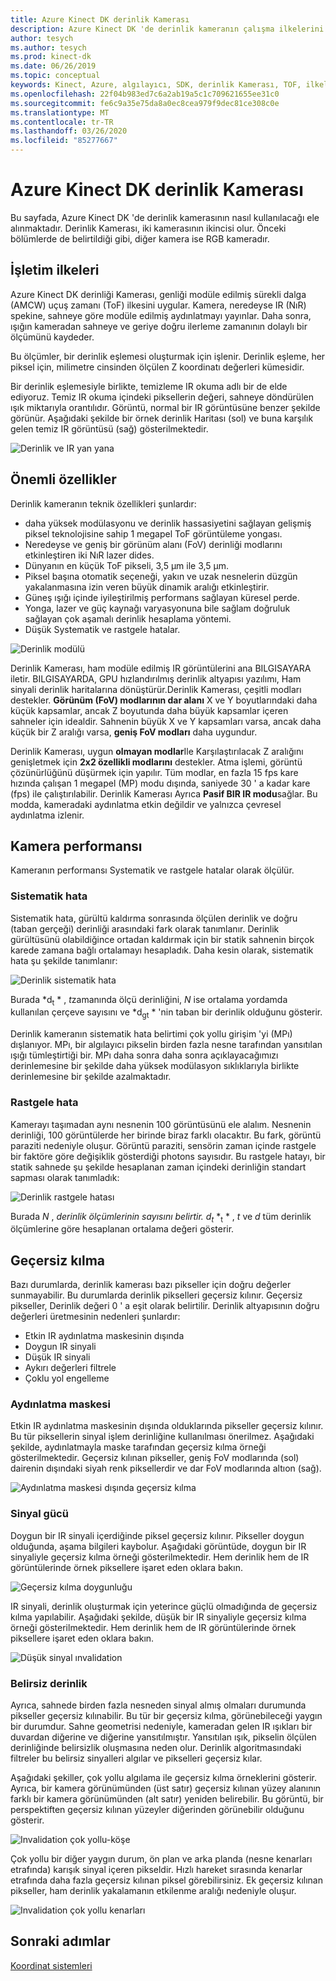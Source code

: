 ```yaml
---
title: Azure Kinect DK derinlik Kamerası
description: Azure Kinect DK 'de derinlik kameranın çalışma ilkelerini ve temel özelliklerini anlayın.
author: tesych
ms.author: tesych
ms.prod: kinect-dk
ms.date: 06/26/2019
ms.topic: conceptual
keywords: Kinect, Azure, algılayıcı, SDK, derinlik Kamerası, TOF, ilkeler, performans, ınvalidation
ms.openlocfilehash: 22f04b983ed7c6a2ab19a5c1c709621655ee31c0
ms.sourcegitcommit: fe6c9a35e75da8a0ec8cea979f9dec81ce308c0e
ms.translationtype: MT
ms.contentlocale: tr-TR
ms.lasthandoff: 03/26/2020
ms.locfileid: "85277667"
---
```

# <a name="azure-kinect-dk-depth-camera"></a>Azure Kinect DK derinlik Kamerası

Bu sayfada, Azure Kinect DK 'de derinlik kamerasının nasıl kullanılacağı ele alınmaktadır. Derinlik Kamerası, iki kamerasının ikincisi olur. Önceki bölümlerde de belirtildiği gibi, diğer kamera ise RGB kameradır.  

## <a name="operating-principles"></a>İşletim ilkeleri

Azure Kinect DK derinliği Kamerası, genliği modüle edilmiş sürekli dalga (AMCW) uçuş zamanı (ToF) ilkesini uygular. Kamera, neredeyse IR (NıR) spekine, sahneye göre modüle edilmiş aydınlatmayı yayınlar. Daha sonra, ışığın kameradan sahneye ve geriye doğru ilerleme zamanının dolaylı bir ölçümünü kaydeder.

Bu ölçümler, bir derinlik eşlemesi oluşturmak için işlenir. Derinlik eşleme, her piksel için, milimetre cinsinden ölçülen Z koordinatı değerleri kümesidir.

Bir derinlik eşlemesiyle birlikte, temizleme IR okuma adlı bir de elde ediyoruz. Temiz IR okuma içindeki piksellerin değeri, sahneye döndürülen ışık miktarıyla orantılıdır. Görüntü, normal bir IR görüntüsüne benzer şekilde görünür. Aşağıdaki şekilde bir örnek derinlik Haritası (sol) ve buna karşılık gelen temiz IR görüntüsü (sağ) gösterilmektedir.

![Derinlik ve IR yan yana](./media/concepts/depth-camera-depth-ir.png)

## <a name="key-features"></a>Önemli özellikler

Derinlik kameranın teknik özellikleri şunlardır:

- daha yüksek modülasyonu ve derinlik hassasiyetini sağlayan gelişmiş piksel teknolojisine sahip 1 megapel ToF görüntüleme yongası.
- Neredeyse ve geniş bir görünüm alanı (FoV) derinliği modlarını etkinleştiren iki NıR lazer dides.
- Dünyanın en küçük ToF pikseli, 3,5 μm ile 3,5 μm.
- Piksel başına otomatik seçeneği, yakın ve uzak nesnelerin düzgün yakalanmasına izin veren büyük dinamik aralığı etkinleştirir.
- Güneş ışığı içinde iyileştirilmiş performans sağlayan küresel perde.
- Yonga, lazer ve güç kaynağı varyasyonuna bile sağlam doğruluk sağlayan çok aşamalı derinlik hesaplama yöntemi.
- Düşük Systematik ve rastgele hatalar.

![Derinlik modülü](./media/concepts/depth-camera-depth-module.jpg)

Derinlik Kamerası, ham modüle edilmiş IR görüntülerini ana BILGISAYARA iletir. BILGISAYARDA, GPU hızlandırılmış derinlik altyapısı yazılımı, Ham sinyali derinlik haritalarına dönüştürür.Derinlik Kamerası, çeşitli modları destekler. **Görünüm (FoV) modlarının dar alanı** X ve Y boyutlarındaki daha küçük kapsamlar, ancak Z boyutunda daha büyük kapsamlar içeren sahneler için idealdir. Sahnenin büyük X ve Y kapsamları varsa, ancak daha küçük bir Z aralığı varsa, **geniş FoV modları** daha uygundur.

Derinlik Kamerası, uygun **olmayan modlar**Ile Karşılaştırılacak Z aralığını genişletmek için **2x2 özellikli modlarını** destekler. Atma işlemi, görüntü çözünürlüğünü düşürmek için yapılır. Tüm modlar, en fazla 15 fps kare hızında çalışan 1 megapel (MP) modu dışında, saniyede 30 ' a kadar kare (fps) ile çalıştırılabilir. Derinlik Kamerası Ayrıca **Pasif BIR IR modu**sağlar. Bu modda, kameradaki aydınlatma etkin değildir ve yalnızca çevresel aydınlatma izlenir.

## <a name="camera-performance"></a>Kamera performansı

Kameranın performansı Systematik ve rastgele hatalar olarak ölçülür.

### <a name="systematic-error"></a>Sistematik hata

Sistematik hata, gürültü kaldırma sonrasında ölçülen derinlik ve doğru (taban gerçeği) derinliği arasındaki fark olarak tanımlanır. Derinlik gürültüsünü olabildiğince ortadan kaldırmak için bir statik sahnenin birçok karede zamana bağlı ortalamayı hesapladık. Daha kesin olarak, sistematik hata şu şekilde tanımlanır:

![Derinlik sistematik hata](./media/concepts/depth-camera-systematic-error.png)

Burada *d<sub>t</sub> * , *t*zamanında ölçü derinliğini, *N* ise ortalama yordamda kullanılan çerçeve sayısını ve *d<sub>gt</sub> * 'nin taban bir derinlik olduğunu gösterir.

Derinlik kameranın sistematik hata belirtimi çok yollu girişim 'yi (MPı) dışlanıyor. MPı, bir algılayıcı pikselin birden fazla nesne tarafından yansıtılan ışığı tümleştirtiği bir. MPı daha sonra daha sonra açıklayacağımızı derinlemesine bir şekilde daha yüksek modülasyon sıklıklarıyla birlikte derinlemesine bir şekilde azalmaktadır.

### <a name="random-error"></a>Rastgele hata

Kamerayı taşımadan aynı nesnenin 100 görüntüsünü ele alalım. Nesnenin derinliği, 100 görüntülerde her birinde biraz farklı olacaktır. Bu fark, görüntü paraziti nedeniyle oluşur. Görüntü paraziti, sensörin zaman içinde rastgele bir faktöre göre değişiklik gösterdiği photons sayısıdır. Bu rastgele hatayı, bir statik sahnede şu şekilde hesaplanan zaman içindeki derinliğin standart sapması olarak tanımladık:

![Derinlik rastgele hatası](./media/concepts/depth-camera-random-error.png)

Burada *N* , *derinlik ölçümlerinin sayısını belirtir. d<sub>t</sub>* *<sub>t</sub> * , *t* ve *d* tüm derinlik ölçümlerine göre hesaplanan ortalama değeri gösterir.

## <a name="invalidation"></a>Geçersiz kılma

Bazı durumlarda, derinlik kamerası bazı pikseller için doğru değerler sunmayabilir. Bu durumlarda derinlik pikselleri geçersiz kılınır. Geçersiz pikseller, Derinlik değeri 0 ' a eşit olarak belirtilir. Derinlik altyapısının doğru değerleri üretmesinin nedenleri şunlardır:

- Etkin IR aydınlatma maskesinin dışında
- Doygun IR sinyali
- Düşük IR sinyali
- Aykırı değerleri filtrele
- Çoklu yol engelleme

### <a name="illumination-mask"></a>Aydınlatma maskesi

Etkin IR aydınlatma maskesinin dışında olduklarında pikseller geçersiz kılınır. Bu tür piksellerin sinyal işlem derinliğine kullanılması önerilmez. Aşağıdaki şekilde, aydınlatmayla maske tarafından geçersiz kılma örneği gösterilmektedir. Geçersiz kılınan pikseller, geniş FoV modlarında (sol) dairenin dışındaki siyah renk piksellerdir ve dar FoV modlarında altıon (sağ).

![Aydınlatma maskesi dışında geçersiz kılma](./media/concepts/depth-camera-invalidation-illumination-mask.png)

### <a name="signal-strength"></a>Sinyal gücü

Doygun bir IR sinyali içerdiğinde piksel geçersiz kılınır. Pikseller doygun olduğunda, aşama bilgileri kaybolur. Aşağıdaki görüntüde, doygun bir IR sinyaliyle geçersiz kılma örneği gösterilmektedir. Hem derinlik hem de IR görüntülerinde örnek piksellere işaret eden oklara bakın.

![Geçersiz kılma doygunluğu](./media/concepts/depth-camera-invalidation-saturation.png)

IR sinyali, derinlik oluşturmak için yeterince güçlü olmadığında de geçersiz kılma yapılabilir. Aşağıdaki şekilde, düşük bir IR sinyaliyle geçersiz kılma örneği gösterilmektedir. Hem derinlik hem de IR görüntülerinde örnek piksellere işaret eden oklara bakın.

![Düşük sinyal ınvalidation](./media/concepts/depth-camera-invalidation-low-signal.png)

### <a name="ambiguous-depth"></a>Belirsiz derinlik

Ayrıca, sahnede birden fazla nesneden sinyal almış olmaları durumunda pikseller geçersiz kılınabilir. Bu tür bir geçersiz kılma, görünebileceği yaygın bir durumdur.  Sahne geometrisi nedeniyle, kameradan gelen IR ışıkları bir duvardan diğerine ve diğerine yansıtılmıştır. Yansıtılan ışık, pikselin ölçülen derinliğinde belirsizlik oluşmasına neden olur. Derinlik algoritmasındaki filtreler bu belirsiz sinyalleri algılar ve pikselleri geçersiz kılar.

Aşağıdaki şekiller, çok yollu algılama ile geçersiz kılma örneklerini gösterir. Ayrıca, bir kamera görünümünden (üst satır) geçersiz kılınan yüzey alanının farklı bir kamera görünümünden (alt satır) yeniden belirebilir. Bu görüntü, bir perspektiften geçersiz kılınan yüzeyler diğerinden görünebilir olduğunu gösterir.

![Invalidation çok yollu-köşe](./media/concepts/depth-camera-invalidation-multipath.png)

Çok yollu bir diğer yaygın durum, ön plan ve arka planda (nesne kenarları etrafında) karışık sinyal içeren pikseldir. Hızlı hareket sırasında kenarlar etrafında daha fazla geçersiz kılınan piksel görebilirsiniz. Ek geçersiz kılınan pikseller, ham derinlik yakalamanın etkilenme aralığı nedeniyle oluşur.

![Invalidation çok yollu kenarları](./media/concepts/depth-camera-invalidation-edge.png)

## <a name="next-steps"></a>Sonraki adımlar

[Koordinat sistemleri](coordinate-systems.md)
